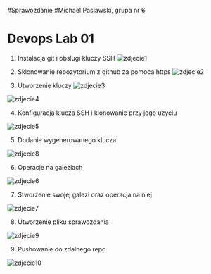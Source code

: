 #Sprawozdanie
#Michael Paslawski, grupa nr 6
# Devops Lab 01

1.  Instalacja git i obslugi kluczy SSH
![zdjecie1](https://user-images.githubusercontent.com/72964757/158423685-bb59b60b-18f6-4787-b79b-63d70f5fb880.jpg)

2. Sklonowanie repozytorium z github za pomoca https
![zdjecie2](https://user-images.githubusercontent.com/72964757/158423740-f477b999-7e89-46ea-bff4-bf030fd47bfe.jpg)


3. Utworzenie kluczy 
![zdjecie3](https://user-images.githubusercontent.com/72964757/158423771-140b8301-e8c1-423d-8f90-f2f8d99f477b.jpg)

![zdjecie4](https://user-images.githubusercontent.com/72964757/158423782-d5cf076d-738a-4642-8307-8105dfc27bcf.jpg)

4. Konfiguracja klucza SSH i klonowanie przy jego uzyciu 

![zdjecie5](https://user-images.githubusercontent.com/72964757/158423812-eeb3009e-cb9f-44f7-b5d7-fce4b8e58c72.jpg)


5. Dodanie wygenerowanego klucza

![zdjecie8](https://user-images.githubusercontent.com/72964757/158423867-519329a3-7728-4ce3-a468-c94ffc44ea2d.jpg)


6.  Operacje na galeziach

![zdjecie6](https://user-images.githubusercontent.com/72964757/158423897-f4a9df1c-e71c-4153-9bc5-d44c11aa46f2.jpg)


7. Stworzenie swojej galezi oraz operacja na niej 

![zdjecie7](https://user-images.githubusercontent.com/72964757/158423920-69b7529e-c746-415b-9c58-d511c3f056ed.jpg)

 
 8. Utworzenie pliku sprawozdania 
 

![zdjecie9](https://user-images.githubusercontent.com/72964757/158423949-ef04d557-1514-4663-8348-e541d4f097b3.jpg)

9. Pushowanie do zdalnego repo

![zdjecie10](https://user-images.githubusercontent.com/72964757/158424337-706534dc-72a4-4a93-8c86-45d095134485.jpg)

